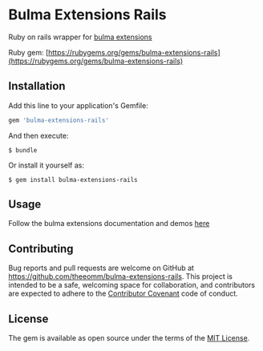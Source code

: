 # Bulma Extensions Rails

Ruby on rails wrapper for [bulma extensions](https://github.com/Wikiki/bulma-extensions)

Ruby gem: [https://rubygems.org/gems/bulma-extensions-rails](https://rubygems.org/gems/bulma-extensions-rails)

## Installation

Add this line to your application's Gemfile:

```ruby
gem 'bulma-extensions-rails'
```

And then execute:

    $ bundle

Or install it yourself as:

    $ gem install bulma-extensions-rails

## Usage

Follow the bulma extensions documentation and demos [here](https://wikiki.github.io/)

## Contributing

Bug reports and pull requests are welcome on GitHub at https://github.com/theeomm/bulma-extensions-rails. This project is intended to be a safe, welcoming space for collaboration, and contributors are expected to adhere to the [Contributor Covenant](http://contributor-covenant.org) code of conduct.

## License

The gem is available as open source under the terms of the [MIT License](https://opensource.org/licenses/MIT).
